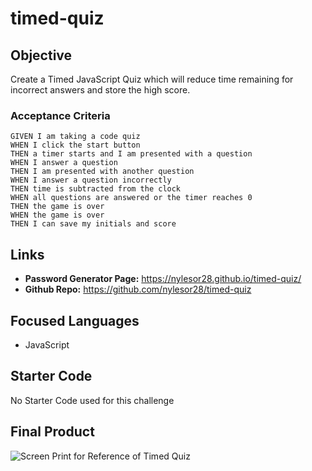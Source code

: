 # timed-quiz

## Objective
Create a Timed JavaScript Quiz which will reduce time remaining for incorrect answers and store the high score. 

### Acceptance Criteria

```
GIVEN I am taking a code quiz
WHEN I click the start button
THEN a timer starts and I am presented with a question
WHEN I answer a question
THEN I am presented with another question
WHEN I answer a question incorrectly
THEN time is subtracted from the clock
WHEN all questions are answered or the timer reaches 0
THEN the game is over
WHEN the game is over
THEN I can save my initials and score
```
## Links

* **Password Generator Page:** <https://nylesor28.github.io/timed-quiz/> 
* **Github Repo:** <https://github.com/nylesor28/timed-quiz>


## Focused Languages
* JavaScript

## Starter Code
No Starter Code used for this challenge

 ## Final Product
![Screen Print for Reference of Timed Quiz](/assets/images/password-generator.png)